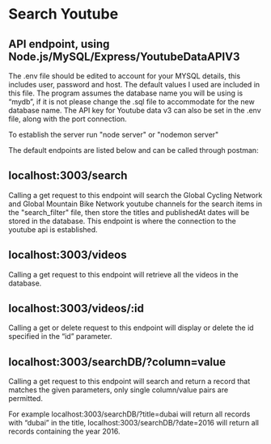 # Search Youtube
## API endpoint, using Node.js/MySQL/Express/YoutubeDataAPIV3

The .env file should be edited to account for your MYSQL details, this includes user, password and host. The default values I used are included in this file. The program assumes the database name you will be using is “mydb”, if it is not please change the .sql file to accommodate for the new database name. The API key for Youtube data v3 can also be set in the .env file, along with the port connection.

To establish the server run "node server" or "nodemon server"

The default endpoints are listed below and can be called through postman:

## localhost:3003/search
Calling a get request to this endpoint will search the Global Cycling Network and Global Mountain Bike Network youtube channels for the search items in the "search_filter" file, then store the titles and publishedAt dates will be stored in the database.
This endpoint is where the connection to the youtube api is established.

## localhost:3003/videos
Calling a get request to this endpoint will retrieve all the videos in the database.

## localhost:3003/videos/:id
Calling a get or delete request to this endpoint will display or delete the id specified in the “id” parameter.

## localhost:3003/searchDB/?column=value
Calling a get request to this endpoint will search and return a record that matches the given parameters, only single column/value pairs are permitted.

For example localhost:3003/searchDB/?title=dubai will return all records with “dubai” in the title, localhost:3003/searchDB/?date=2016 will return all records containing the year 2016.

